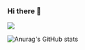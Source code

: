 ### Hi there 👋

<a href="https://www.instagram.com/jh_ock00/" target="_blank"><img src="https://img.shields.io/badge/jh\_ock00-FF69B4?style=for-the-badge&logo=Instagram&logoColor=FFFFFF"/></a>

![Anurag's GitHub stats](https://github-readme-stats.vercel.app/api?username=unKILLableBRIAR&show_icons=true&theme=radical)

<!--
**unKILLableBRIAR/unKILLableBRIAR** is a ✨ _special_ ✨ repository because its `README.md` (this file) appears on your GitHub profile.

Here are some ideas to get you started:

- 🔭 I’m currently working on ...
- 🌱 I’m currently learning ...
- 👯 I’m looking to collaborate on ...
- 🤔 I’m looking for help with ...
- 💬 Ask me about ...
- 📫 How to reach me: ...
- 😄 Pronouns: ...
- ⚡ Fun fact: ...
-->

